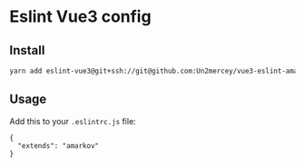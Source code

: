 # Eslint Vue3 config 

## Install

```bash
yarn add eslint-vue3@git+ssh://git@github.com:Un2mercey/vue3-eslint-amarkov.git -D
```

## Usage

Add this to your `.eslintrc.js` file:

```
{
  "extends": "amarkov"
}
